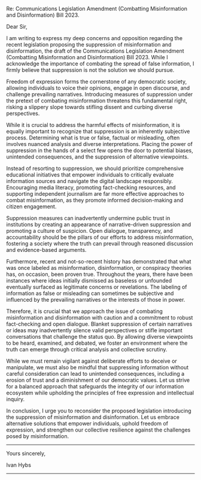 Re: Communications Legislation Amendment (Combatting Misinformation and Disinformation) Bill
2023.

Dear Sir,

I am writing to express my deep concerns and opposition regarding the recent legislation
proposing the suppression of misinformation and disinformation, the draft of the Communications
Legislation Amendment (Combatting Misinformation and Disinformation) Bill 2023. While I
acknowledge the importance of combating the spread of false information, I firmly believe that
suppression is not the solution we should pursue.

Freedom of expression forms the cornerstone of any democratic society, allowing individuals to
voice their opinions, engage in open discourse, and challenge prevailing narratives. Introducing
measures of suppression under the pretext of combating misinformation threatens this
fundamental right, risking a slippery slope towards stifling dissent and curbing diverse
perspectives.

While it is crucial to address the harmful effects of misinformation, it is equally important to
recognize that suppression is an inherently subjective process. Determining what is true or false,
factual or misleading, often involves nuanced analysis and diverse interpretations. Placing the
power of suppression in the hands of a select few opens the door to potential biases, unintended
consequences, and the suppression of alternative viewpoints.

Instead of resorting to suppression, we should prioritize comprehensive educational initiatives that
empower individuals to critically evaluate information sources and navigate the digital landscape
responsibly. Encouraging media literacy, promoting fact-checking resources, and supporting
independent journalism are far more effective approaches to combat misinformation, as they
promote informed decision-making and citizen engagement.

Suppression measures can inadvertently undermine public trust in institutions by creating an
appearance of narrative-driven suppression and promoting a culture of suspicion. Open dialogue,
transparency, and accountability should be the pillars of our efforts to address misinformation,
fostering a society where the truth can prevail through reasoned discussion and evidence-based
arguments.

Furthermore, recent and not-so-recent history has demonstrated that what was once labeled as
misinformation, disinformation, or conspiracy theories has, on occasion, been proven true.
Throughout the years, there have been instances where ideas initially dismissed as baseless or
unfounded eventually surfaced as legitimate concerns or revelations. The labeling of information
as false or misleading can sometimes be subjective and influenced by the prevailing narratives or
the interests of those in power.

Therefore, it is crucial that we approach the issue of combating misinformation and disinformation
with caution and a commitment to robust fact-checking and open dialogue. Blanket suppression
of certain narratives or ideas may inadvertently silence valid perspectives or stifle important
conversations that challenge the status quo. By allowing diverse viewpoints to be heard,
examined, and debated, we foster an environment where the truth can emerge through critical
analysis and collective scrutiny.

While we must remain vigilant against deliberate efforts to deceive or manipulate, we must also be
mindful that suppressing information without careful consideration can lead to unintended
consequences, including a erosion of trust and a diminishment of our democratic values. Let us
strive for a balanced approach that safeguards the integrity of our information ecosystem while
upholding the principles of free expression and intellectual inquiry.

In conclusion, I urge you to reconsider the proposed legislation introducing the suppression of
misinformation and disinformation. Let us embrace alternative solutions that empower individuals,
uphold freedom of expression, and strengthen our collective resilience against the challenges
posed by misinformation.


-----

Yours sincerely,

Ivan Hybs


-----

